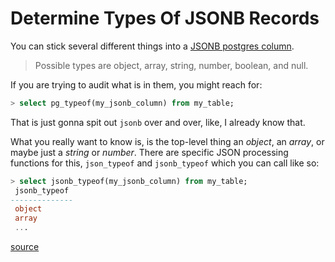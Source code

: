 # Determine Types Of JSONB Records

You can stick several different things into a [JSONB postgres
column](https://www.postgresql.org/docs/9.4/datatype-json.html).

> Possible types are object, array, string, number, boolean, and null.

If you are trying to audit what is in them, you might reach for:

```sql
> select pg_typeof(my_jsonb_column) from my_table;
```

That is just gonna spit out `jsonb` over and over, like, I already know that.

What you really want to know is, is the top-level thing an _object_, an
_array_, or maybe just a _string_ or _number_. There are specific JSON
processing functions for this, `json_typeof` and `jsonb_typeof` which you can
call like so:

```sql
> select jsonb_typeof(my_jsonb_column) from my_table;
 jsonb_typeof
--------------
 object
 array
 ...
```

[source](https://www.postgresql.org/docs/9.5/functions-json.html)
